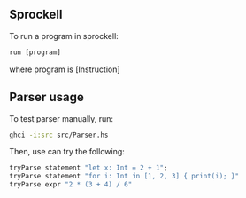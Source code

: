 ## Sprockell

To run a program in sprockell:

```haskell
run [program]
```

where program is \[Instruction\]

## Parser usage

To test parser manually, run:

```bash
ghci -i:src src/Parser.hs
```

Then, use can try the following:

```haskell
tryParse statement "let x: Int = 2 + 1";
tryParse statement "for i: Int in [1, 2, 3] { print(i); }"
tryParse expr "2 * (3 + 4) / 6"
```